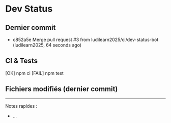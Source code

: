 # Dev Status

## Dernier commit
- c852a5e Merge pull request #3 from ludilearn2025/ci/dev-status-bot (ludilearn2025, 64 seconds ago)
## CI & Tests
[OK] npm ci
[FAIL] npm test

## Fichiers modifiés (dernier commit)

---
Notes rapides :
- ...

